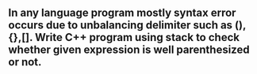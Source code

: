 ## In any language program mostly syntax error occurs due to unbalancing delimiter such as (),{},[]. Write C++ program using stack to check whether given expression is well parenthesized or not.
